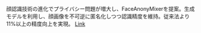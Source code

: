 顔認識技術の進化でプライバシー問題が増大し、FaceAnonyMixerを提案。生成モデルを利用し、顔画像を不可逆に匿名化しつつ認識精度を維持。従来法より11%以上の精度向上を実現。
[Link](http://arxiv.org/abs/2508.05636v1)

